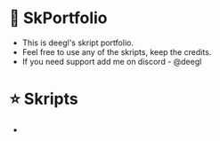 # 📕 SkPortfolio
- This is deegl's skript portfolio.
- Feel free to use any of the skripts, keep the credits.
- If you need support add me on discord - @deegl

# ⭐ Skripts
- 
